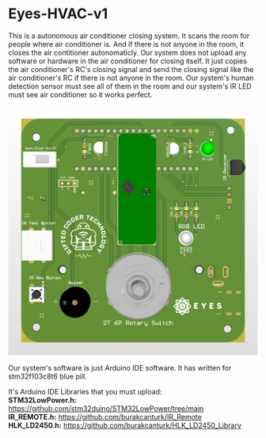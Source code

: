 # Eyes-HVAC-v1

This is a autonomous air conditioner closing system. It scans the room for people where air conditioner is. And if there is not anyone in the room, it closes the air contitioner autonomaticly. Our system does not upload any software or hardware in the air conditioner for closing itself. It just copies the air conditioner's RC's closing signal and send the closing signal like the air conditioner's RC if there is not anyone in the room. Our system's human detection sensor must see all of them in the room and our system's IR LED must see air conditioner so it works perfect.

![Connections tab](eyes_hvac_v1_pcb/eyes_hvac_v1_pcb_front.png)

Our system's software is just Arduino IDE software. It has written for stm32f103c8t6 blue pill.

It's Arduino IDE Libraries that you must upload:<br>
**STM32LowPower.h:** https://github.com/stm32duino/STM32LowPower/tree/main<br>
**IR_REMOTE.h:**     https://github.com/burakcanturk/IR_Remote<br>
**HLK_LD2450.h:**    https://github.com/burakcanturk/HLK_LD2450_Library<br>
